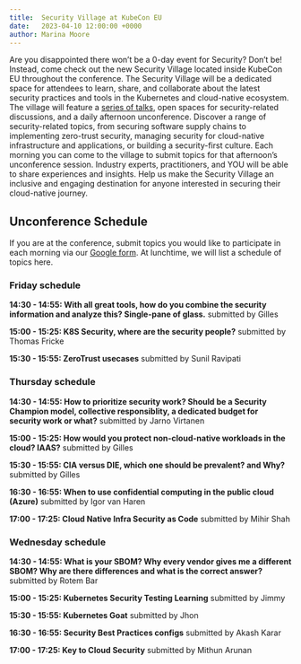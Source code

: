 ```yaml
---
title:  Security Village at KubeCon EU
date:   2023-04-10 12:00:00 +0000
author: Marina Moore
---
```


Are you disappointed there won’t be a 0-day event for Security? Don’t be! Instead, come check out the new Security Village located inside KubeCon EU throughout the conference. The Security Village will be a dedicated space for attendees to learn, share, and collaborate about the latest security practices and tools in the Kubernetes and cloud-native ecosystem. The village will feature a [series of talks](https://kccnceu2023.sched.com/type/Security+%2B+Identity/TAG+Security+Recommended), open spaces for security-related discussions, and a daily afternoon unconference. Discover a range of security-related topics, from securing software supply chains to implementing zero-trust security, managing security for cloud-native infrastructure and applications, or building a security-first culture. Each morning you can come to the village to submit topics for that afternoon’s unconference session. Industry experts, practitioners, and YOU will be able to share experiences and insights. Help us make the Security Village an inclusive and engaging destination for anyone interested in securing their cloud-native journey.

## Unconference Schedule

If you are at the conference, submit topics you would like to participate in each morning via our [Google form](https://docs.google.com/forms/d/e/1FAIpQLSezTTuwRLEwxkqkQls_SxJaZNu4fKXp_kstoZUeF1jisVfeCg/viewform?usp=sf_link). At lunchtime, we will list a schedule of topics here.

### Friday schedule

**14:30 - 14:55: With all great tools, how do you combine the security information and analyze this? Single-pane of glass.**
submitted by Gilles

**15:00 - 15:25: K8S Security, where are the security people?**
submitted by Thomas Fricke

**15:30 - 15:55: ZeroTrust usecases**
submitted by Sunil Ravipati 

### Thursday schedule

**14:30 - 14:55: How to prioritize security work? Should be a Security Champion model, collective responsiblity, a dedicated budget for security work or what?**
submitted by Jarno Virtanen

**15:00 - 15:25: How would you protect non-cloud-native workloads in the cloud? IAAS?**
submitted by Gilles

**15:30 - 15:55: CIA versus DIE, which one should be prevalent? and Why?**
submitted by Gilles

**16:30 - 16:55: When to use confidential computing in the public cloud (Azure)**
submitted by Igor van Haren

**17:00 - 17:25: Cloud Native Infra Security as Code**
submitted by Mihir Shah

### Wednesday schedule

**14:30 - 14:55: What is your SBOM? Why every vendor gives me a different SBOM? Why are there differences and what is the correct answer?**
submitted by Rotem Bar


**15:00 - 15:25: Kubernetes Security Testing Learning**
submitted by Jimmy


**15:30 - 15:55: Kubernetes Goat**
submitted by Jhon


**16:30 - 16:55: Security Best Practices configs**
submitted by Akash Karar


**17:00 - 17:25: Key to Cloud Security**
submitted by Mithun Arunan
